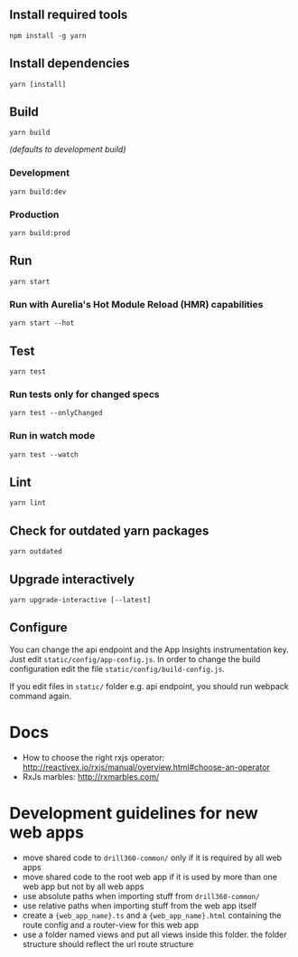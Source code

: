 ## Install required tools

```shell
npm install -g yarn
```

## Install dependencies

```shell
yarn [install]
```

## Build

```shell
yarn build
```

_(defaults to development build)_

### Development

```shell
yarn build:dev
```

### Production

```shell
yarn build:prod
```

## Run

```shell
yarn start
```

### Run with Aurelia's Hot Module Reload (HMR) capabilities

```
yarn start --hot
```

## Test

```shell
yarn test
```

### Run tests only for changed specs

```shell
yarn test --onlyChanged
```

### Run in watch mode

```shell
yarn test --watch
```

## Lint

```shell
yarn lint
```

## Check for outdated yarn packages

```shell
yarn outdated
```

## Upgrade interactively

```shell
yarn upgrade-interactive [--latest]
```

## Configure

You can change the api endpoint and the App Insights instrumentation key. Just edit `static/config/app-config.js`.
In order to change the build configuration edit the file `static/config/build-config.js`.

If you edit files in `static/` folder e.g. api endpoint, you should run webpack command again.

# Docs

*   How to choose the right rxjs operator: http://reactivex.io/rxjs/manual/overview.html#choose-an-operator
*   RxJs marbles: http://rxmarbles.com/

# Development guidelines for new web apps

*   move shared code to `drill360-common/` only if it is required by all web apps
*   move shared code to the root web app if it is used by more than one web app but not by all web apps
*   use absolute paths when importing stuff from `drill360-common/`
*   use relative paths when importing stuff from the web app itself
*   create a `{web_app_name}.ts` and a `{web_app_name}.html` containing the route config and a router-view for this web app
*   use a folder named views and put all views inside this folder. the folder structure should reflect the url route structure
